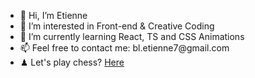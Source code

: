 <!--
**etiennebelle/etiennebelle** is a ✨ _special_ ✨ repository because its `README.md` (this file) appears on your GitHub profile.

Here are some ideas to get you started:



- 🔭 I’m currently working on ...
- 🌱 I’m currently learning ...
- 👯 I’m looking to collaborate on ...
- 🤔 I’m looking for help with ...
- 💬 Ask me about ...
- 📫 How to reach me: ...
- 😄 Pronouns: ...
- ⚡ Fun fact: ...
-->
<ul>
<li>👋  Hi, I’m Etienne </li>
<li>👀  I’m interested in Front-end & Creative Coding </li>
<li>🌱  I’m currently learning React, TS and CSS Animations </li>
<li>📫  Feel free to contact me: bl.etienne7@gmail.com </li>
<li>♟ Let's play chess? <a href="https://www.chess.com/member/fischermans_friend95" target="_blank"> Here </a> </li>
</ul>
